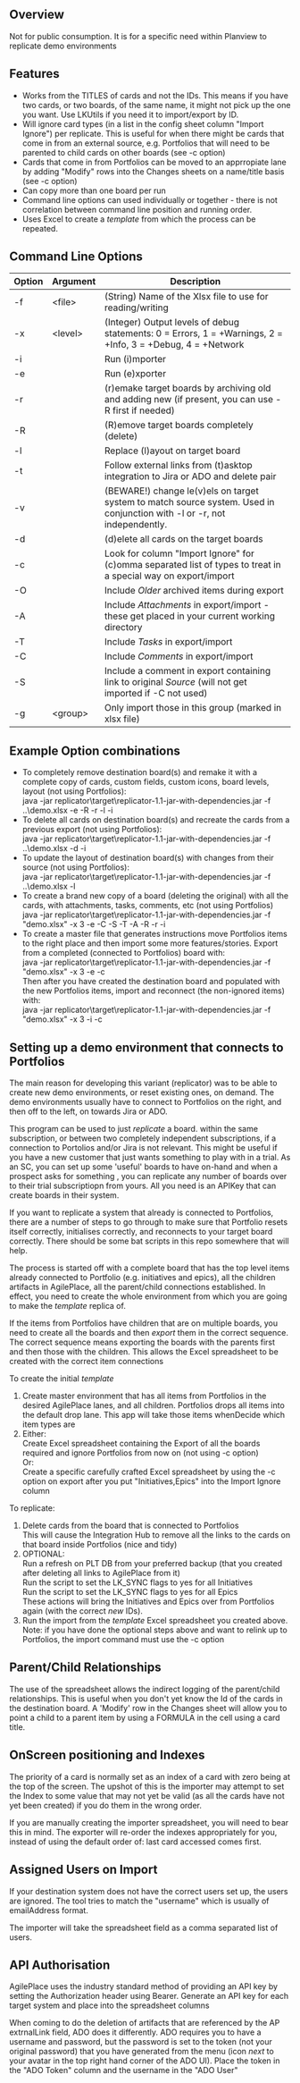 ## Overview

Not for public consumption. It is for a specific need within Planview to replicate demo environments

## Features
* Works from the TITLES of cards and not the IDs. This means if you have two cards, or two boards, of the same name, it might not pick up the one you want. Use LKUtils if you need it to import/export by ID.
* Will ignore card types (in a list in the config sheet column "Import Ignore") per replicate. This is useful for when there might be cards that come in from an external source, e.g. Portfolios that will need to be parented to child cards on other boards (see -c option)
* Cards that come in from Portfolios can be moved to an apprropiate lane by adding "Modify" rows into the Changes sheets on a name/title basis (see -c option)
* Can copy more than one board per run
* Command line options can used individually or together - there is not correlation between command line position and running order.
* Uses Excel to create a _template_ from which the process can be repeated.

## Command Line Options
Option | Argument | Description 
------ | -------- | -----------
-f | \<file\> | (String) Name of the Xlsx file to use for reading/writing
-x | \<level\> | (Integer) Output levels of debug statements: 0 = Errors, 1 = +Warnings, 2 = +Info, 3 = +Debug, 4 = +Network
-i |  | Run (i)mporter
-e |  | Run (e)xporter 
-r |  | (r)emake target boards by archiving old and adding new (if present, you can use -R first if needed)
-R |  | (R)emove target boards completely (delete)
-l |  | Replace (l)ayout on target board 
-t |  | Follow external links from (t)asktop integration to Jira or ADO and delete pair
-v |  | (BEWARE!) change le(v)els on target system to match source system. Used in conjunction with -l or -r, not independently.
-d |  | (d)elete all cards on the target boards
-c |  | Look for column "Import Ignore" for (c)omma separated list of types to treat in a special way on export/import
-O |  | Include _Older_ archived items during export
-A |  | Include _Attachments_ in export/import - these get placed in your current working directory 
-T |  | Include _Tasks_ in export/import
-C |  | Include  _Comments_ in export/import
-S |  | Include a comment in export containing link to original _Source_ (will not get imported if -C not used)
-g | \<group\> | Only import those in this group (marked in xlsx file)

## Example Option combinations
* To completely remove destination board(s) and remake it with a complete copy of cards, custom fields, custom icons, board levels, layout (not using Portfolios):<br>
  java -jar replicator\target\replicator-1.1-jar-with-dependencies.jar -f ..\demo.xlsx -e -R -r -l -i
* To delete all cards on destination board(s) and recreate the cards from a previous export (not using Portfolios):<br>
  java -jar replicator\target\replicator-1.1-jar-with-dependencies.jar -f ..\demo.xlsx -d -i
* To update the layout of destination board(s) with changes from their source (not using Portfolios):<br>
  java -jar replicator\target\replicator-1.1-jar-with-dependencies.jar -f ..\demo.xlsx -l
* To create a brand new copy of a board (deleting the original) with all the cards, with attachments, tasks, comments, etc (not using Portfolios)<br>
  java -jar replicator\target\replicator-1.1-jar-with-dependencies.jar -f "demo.xlsx" -x 3 -e -C -S -T -A -R -r -i
* To create a master file that generates instructions move Portfolios items to the right place and then import some more features/stories. Export from a completed (connected to Portfolios) board with: <br>
  java -jar replicator\target\replicator-1.1-jar-with-dependencies.jar -f "demo.xlsx" -x 3 -e -c<br>
  Then after you have created the destination board and populated with the new Portfolios items, import and reconnect (the non-ignored items) with:<br>
  java -jar replicator\target\replicator-1.1-jar-with-dependencies.jar -f "demo.xlsx" -x 3 -i -c

## Setting up a demo environment that connects to Portfolios

The main reason for developing this variant (replicator) was to be able to create new demo environments, or reset existing ones, on demand.  The demo environments usually have to connect to Portfolios on the right, and then off to the left, on towards Jira or ADO.

This program can be used to just _replicate_ a board. within the same subscription, or between two completely independent subscriptions, if a connection to Portolios and/or Jira is not relevant. This might be useful if you have a new customer that just wants something to play with in a trial. As an SC, you can set up some 'useful' boards to have on-hand and when a prospect asks for something , you can replicate any number of boards over to their trial subscriptiopn from yours. All you need is an APIKey that can create boards in their system.

If you want to replicate a system that already is connected to Portfolios, there are a number of steps to go through to make sure that Portfolio resets itself correctly, initialises correctly, and reconnects to your target board correctly. There should be some bat scripts in this repo somewhere that will help.

The process is started off with a complete board that has the top level items already connected to Portfolio (e.g. initiatives and epics), all the children artifacts in AgilePlace, all the parent/child connections established. In effect, you need to create the whole environment from which you are going to make the _template_ replica of.

If the items from Portfolios have children that are on multiple boards, you need to create all the boards and then _export_ them in the correct sequence. The correct sequence means exporting the boards with the parents first and then those with the children. This allows the Excel spreadsheet to be created with the correct item connections

To create the initial _template_
1. Create master environment that has all items from Portfolios in the desired AgilePlace lanes, and all children. Portfolios drops all items into the default drop lane. This app will take those items whenDecide which item types are 
2.  Either:<br>
	Create Excel spreadsheet containing the Export of all the boards required and ignore Portfolios from now on (not using -c option)<br>
	Or:<br>
	Create a specific carefully crafted Excel spreadsheet by using the -c option on export after you put "Initiatives,Epics" into the Import Ignore column

To replicate:
1. Delete cards from the board that is connected to Portfolios<br>
	This will cause the Integration Hub to remove all the links to the cards on that board inside Portfolios (nice and tidy)
2. OPTIONAL: <br>
   Run a refresh on PLT DB from your preferred backup (that you created after deleting all links to AgilePlace from it)<br>
   Run the script to  set the LK_SYNC flags to yes for all Initiatives<br>
   Run the script to  set the LK_SYNC flags to yes for all Epics<br>
   These actions will bring the Initiatives and Epics over from Portfolios again (with the correct _new_ IDs).<br>
3. Run the import from the _template_ Excel spreadsheet you created above. Note: if you have done the optional steps above and want to relink up to Portfolios, the import command must use the -c option

## Parent/Child Relationships
 
The use of the spreadsheet allows the indirect logging of the parent/child relationships. This is useful when you don't yet know the Id of the cards in the destination board. A 'Modify' row in the Changes sheet will allow you to point a child to a parent item by using a FORMULA in the cell using a card title.
 
## OnScreen positioning and Indexes
 
The priority of a card is normally set as an index of a card with zero being at the top of the screen. The upshot of this is the importer may attempt to set the Index to some value that may not yet be valid (as all the cards have not yet been created) if you do them in the wrong order.

If you are manually creating the importer spreadsheet, you will need to bear this in mind. The exporter will re-order the indexes appropriately for you, instead of using the default order of: last card accessed comes first.

## Assigned Users on Import

If your destination system does not have the correct users set up, the users are ignored. The tool tries to match the "username" which is usually of emailAddress format.

The importer will take the spreadsheet field as a comma separated list of users.

## API Authorisation

AgilePlace uses the industry standard method of providing an API key by setting the Authorization header using Bearer. Generate an API key for each target system and place into the spreadsheet columns

When coming to do the deletion of artifacts that are referenced by the AP extrnalLink field, ADO does it differently. ADO requires you to have a username and password, but the password is set to the token (not your original password) that you have generated from the menu (icon _next_ to your avatar in the top right hand corner of the ADO UI). Place the token in the "ADO Token" column and the username in the "ADO User"
